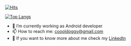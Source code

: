  <div>
	
  [![Hits](https://hits.seeyoufarm.com/api/count/incr/badge.svg?url=https%3A%2F%2Fgithub.com%2Fzzsza)](https://hits.seeyoufarm.com) 
	
  </div>
  
 <div>
	
[![Top Langs](https://github-readme-stats.vercel.app/api/top-langs/?username=coooldoggy&layout=compact)](https://github.com/anuraghazra/github-readme-stats)
	
</div>
  
  

- 🔭 I’m currently working as Android developer
- 📫 How to reach me: coooldoggy@gmail.com
- 🧐 If you want to know more about me check my [LinkedIn](https://www.linkedin.com/in/yulim-lee/)

